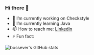 ### Hi there 👋

- 🔭 I’m currently working on Checkstyle
- 🌱 I’m currently learning Java
- 📫 How to reach me: [LinkedIn](www.linkedin.com/in/bossever)
- ⚡ Fun fact: 

![bossever's GitHub stats](https://github-readme-stats.vercel.app/api?username=bossever)
